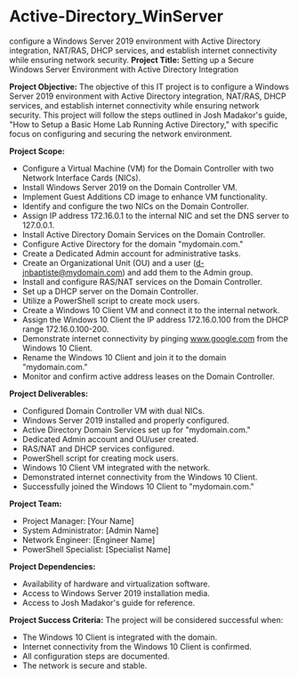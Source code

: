 # Active-Directory_WinServer
 configure a Windows Server 2019 environment with Active Directory integration, NAT/RAS, DHCP services, and establish internet connectivity while ensuring network security. 
 **Project Title:** Setting up a Secure Windows Server Environment with Active Directory Integration

**Project Objective:**
The objective of this IT project is to configure a Windows Server 2019 environment with Active Directory integration, NAT/RAS, DHCP services, and establish internet connectivity while ensuring network security. This project will follow the steps outlined in Josh Madakor's guide, "How to Setup a Basic Home Lab Running Active Directory," with specific focus on configuring and securing the network environment.

**Project Scope:**
- Configure a Virtual Machine (VM) for the Domain Controller with two Network Interface Cards (NICs).
- Install Windows Server 2019 on the Domain Controller VM.
- Implement Guest Additions CD image to enhance VM functionality.
- Identify and configure the two NICs on the Domain Controller.
- Assign IP address 172.16.0.1 to the internal NIC and set the DNS server to 127.0.0.1.
- Install Active Directory Domain Services on the Domain Controller.
- Configure Active Directory for the domain "mydomain.com."
- Create a Dedicated Admin account for administrative tasks.
- Create an Organizational Unit (OU) and a user (d-jnbaptiste@mydomain.com) and add them to the Admin group.
- Install and configure RAS/NAT services on the Domain Controller.
- Set up a DHCP server on the Domain Controller.
- Utilize a PowerShell script to create mock users.
- Create a Windows 10 Client VM and connect it to the internal network.
- Assign the Windows 10 Client the IP address 172.16.0.100 from the DHCP range 172.16.0.100-200.
- Demonstrate internet connectivity by pinging www.google.com from the Windows 10 Client.
- Rename the Windows 10 Client and join it to the domain "mydomain.com."
- Monitor and confirm active address leases on the Domain Controller.

**Project Deliverables:**
- Configured Domain Controller VM with dual NICs.
- Windows Server 2019 installed and properly configured.
- Active Directory Domain Services set up for "mydomain.com."
- Dedicated Admin account and OU/user created.
- RAS/NAT and DHCP services configured.
- PowerShell script for creating mock users.
- Windows 10 Client VM integrated with the network.
- Demonstrated internet connectivity from the Windows 10 Client.
- Successfully joined the Windows 10 Client to "mydomain.com."

**Project Team:**
- Project Manager: [Your Name]
- System Administrator: [Admin Name]
- Network Engineer: [Engineer Name]
- PowerShell Specialist: [Specialist Name]

**Project Dependencies:**
- Availability of hardware and virtualization software.
- Access to Windows Server 2019 installation media.
- Access to Josh Madakor's guide for reference.

**Project Success Criteria:**
The project will be considered successful when:
- The Windows 10 Client is integrated with the domain.
- Internet connectivity from the Windows 10 Client is confirmed.
- All configuration steps are documented.
- The network is secure and stable.


